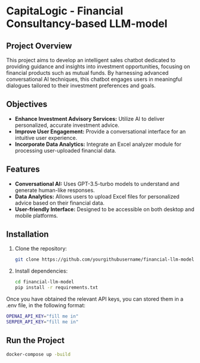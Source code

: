 # CapitaLogic - Financial Consultancy-based LLM-model

## Project Overview

This project aims to develop an intelligent sales chatbot dedicated to providing guidance and insights into investment opportunities, focusing on financial products such as mutual funds. By harnessing advanced conversational AI techniques, this chatbot engages users in meaningful dialogues tailored to their investment preferences and goals.

## Objectives

- **Enhance Investment Advisory Services:** Utilize AI to deliver personalized, accurate investment advice.
- **Improve User Engagement:** Provide a conversational interface for an intuitive user experience.
- **Incorporate Data Analytics:** Integrate an Excel analyzer module for processing user-uploaded financial data.

## Features

- **Conversational AI:** Uses GPT-3.5-turbo models to understand and generate human-like responses.
- **Data Analytics:** Allows users to upload Excel files for personalized advice based on their financial data.
- **User-friendly Interface:** Designed to be accessible on both desktop and mobile platforms.


## Installation

1. Clone the repository:
   ```bash
   git clone https://github.com/yourgithubusername/financial-llm-model.git
   ```

2. Install dependencies:
    ```bash
    cd financial-llm-model
    pip install -r requirements.txt
    ```
Once you have obtained the relevant API keys, you can stored them in a .env file, in the following format:
```bash
OPENAI_API_KEY="fill me in"
SERPER_API_KEY="fill me in"
```

## Run the Project
```bash
docker-compose up -build
```
